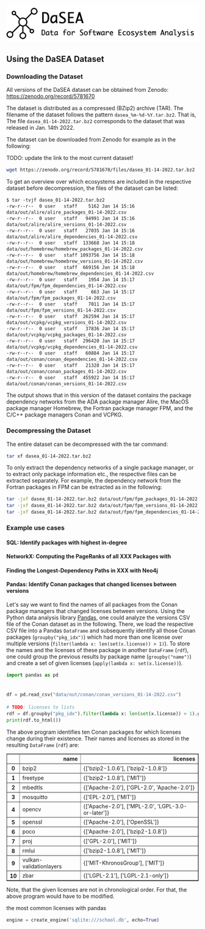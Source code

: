 <!-- # Welcome to the DaSEA documentation
 -->
![](images/logo.png)


## Using the DaSEA Dataset

### Downloading the Dataset

All versions of the DaSEA dataset can be obtained from Zenodo: https://zenodo.org/record/5781670

The dataset is distributed as a compressed (BZip2) archive (TAR).
The filename of the dataset follows the pattern `dasea_%m-%d-%Y.tar.bz2`.
That is, The file `dasea_01-14-2022.tar.bz2` corresponds to the dataset that was released in Jan. 14th 2022.

The dataset can be downloaded from Zenodo for example as in the following:

TODO: update the link to the most current dataset!
```bash
wget https://zenodo.org/record/5781670/files/dasea_01-14-2022.tar.bz2
```


To get an overview over which ecosystems are included in the respective dataset before decompression, the files of the dataset can be listed:

```
$ tar -tvjf dasea_01-14-2022.tar.bz2
-rw-r--r--  0 user   staff    5162 Jan 14 15:16 data/out/alire/alire_packages_01-14-2022.csv
-rw-r--r--  0 user   staff   94991 Jan 14 15:16 data/out/alire/alire_versions_01-14-2022.csv
-rw-r--r--  0 user   staff   27035 Jan 14 15:16 data/out/alire/alire_dependencies_01-14-2022.csv
-rw-r--r--  0 user   staff  133668 Jan 14 15:18 data/out/homebrew/homebrew_packages_01-14-2022.csv
-rw-r--r--  0 user   staff 1093756 Jan 14 15:18 data/out/homebrew/homebrew_versions_01-14-2022.csv
-rw-r--r--  0 user   staff  669156 Jan 14 15:18 data/out/homebrew/homebrew_dependencies_01-14-2022.csv
-rw-r--r--  0 user   staff    1954 Jan 14 15:17 data/out/fpm/fpm_dependencies_01-14-2022.csv
-rw-r--r--  0 user   staff     663 Jan 14 15:17 data/out/fpm/fpm_packages_01-14-2022.csv
-rw-r--r--  0 user   staff    7011 Jan 14 15:17 data/out/fpm/fpm_versions_01-14-2022.csv
-rw-r--r--  0 user   staff  262594 Jan 14 15:17 data/out/vcpkg/vcpkg_versions_01-14-2022.csv
-rw-r--r--  0 user   staff   37836 Jan 14 15:17 data/out/vcpkg/vcpkg_packages_01-14-2022.csv
-rw-r--r--  0 user   staff  296420 Jan 14 15:17 data/out/vcpkg/vcpkg_dependencies_01-14-2022.csv
-rw-r--r--  0 user   staff   60884 Jan 14 15:17 data/out/conan/conan_dependencies_01-14-2022.csv
-rw-r--r--  0 user   staff   21328 Jan 14 15:17 data/out/conan/conan_packages_01-14-2022.csv
-rw-r--r--  0 user   staff  455922 Jan 14 15:17 data/out/conan/conan_versions_01-14-2022.csv
```

The output shows that in this version of the dataset contains the package dependency networks from the ADA package manager Alire, the MacOS package manager Homebrew, the Fortran package manager FPM, and the C/C++ package managers Conan and VCPKG.

### Decompressing the Dataset

The entire dataset can be decompressed with the tar command:

```bash
tar xf dasea_01-14-2022.tar.bz2
```

To only extract the dependency networks of a single package manager, or to extract only package information etc., the respective files can be extracted separately.
For example, the dependency network from the Fortran packages in FPM can be extracted as in the following:

```bash
tar -jxf dasea_01-14-2022.tar.bz2 data/out/fpm/fpm_packages_01-14-2022.csv
tar -jxf dasea_01-14-2022.tar.bz2 data/out/fpm/fpm_versions_01-14-2022.csv
tar -jxf dasea_01-14-2022.tar.bz2 data/out/fpm/fpm_dependencies_01-14-2022.csv
```

### Example use cases



#### SQL: Identify packages with highest in-degree



#### NetworkX: Computing the PageRanks of all XXX Packages with


#### Finding the Longest-Dependency Paths in XXX with Neo4j


#### Pandas: Identify Conan packages that changed licenses between versions 

Let's say we want to find the names of all packages from the Conan package managers that changed licenses between versions.
Using the Python data analysis library [Pandas](https://pandas.pydata.org/), one could analyze the versions CSV file of the Conan dataset as in the following.
There, we load the respective CSV file into a Pandas `DataFrame` and subsequently identify all those Conan packages (`groupby("pkg_idx")`) which had more than one license over multiple versions (`filter(lambda x: len(set(x.license)) > 1)`).
To store the names and the licenses of these package in another `DataFrame` (`rdf`), one could group the previous results by package name (`groupby("name")`) and create a set of given licenses (`apply(lambda x: set(x.license))`).  

```python
import pandas as pd


df = pd.read_csv("data/out/conan/conan_versions_01-14-2022.csv")

# TODO: licenses to lists
rdf = df.groupby("pkg_idx").filter(lambda x: len(set(x.license)) > 1).groupby("name").apply(lambda x: set(x.license)).reset_index(name="licenses")
print(rdf.to_html())
```

The above program identifies ten Conan packages for which licenses change during their existence.
Their names and licenses as stored in the resulting `DataFrame` (`rdf`) are:

<table border="1" class="dataframe">
  <thead>
    <tr style="text-align: right;">
      <th></th>
      <th>name</th>
      <th>licenses</th>
    </tr>
  </thead>
  <tbody>
    <tr>
      <th>0</th>
      <td>bzip2</td>
      <td>{['bzip2-1.0.6'], ['bzip2-1.0.8']}</td>
    </tr>
    <tr>
      <th>1</th>
      <td>freetype</td>
      <td>{['bzip2-1.0.8'], ['MIT']}</td>
    </tr>
    <tr>
      <th>2</th>
      <td>mbedtls</td>
      <td>{['Apache-2.0'], ['GPL-2.0', 'Apache-2.0']}</td>
    </tr>
    <tr>
      <th>3</th>
      <td>mosquitto</td>
      <td>{['EPL-2.0'], ['MIT']}</td>
    </tr>
    <tr>
      <th>4</th>
      <td>opencv</td>
      <td>{['Apache-2.0'], ['MPL-2.0', 'LGPL-3.0-or-later']}</td>
    </tr>
    <tr>
      <th>5</th>
      <td>openssl</td>
      <td>{['Apache-2.0'], ['OpenSSL']}</td>
    </tr>
    <tr>
      <th>6</th>
      <td>poco</td>
      <td>{['Apache-2.0'], ['bzip2-1.0.8']}</td>
    </tr>
    <tr>
      <th>7</th>
      <td>proj</td>
      <td>{['GPL-2.0'], ['MIT']}</td>
    </tr>
    <tr>
      <th>8</th>
      <td>rmlui</td>
      <td>{['bzip2-1.0.8'], ['MIT']}</td>
    </tr>
    <tr>
      <th>9</th>
      <td>vulkan-validationlayers</td>
      <td>{['MIT-KhronosGroup'], ['MIT']}</td>
    </tr>
    <tr>
      <th>10</th>
      <td>zbar</td>
      <td>{['LGPL-2.1'], ['LGPL-2.1-only']}</td>
    </tr>
  </tbody>
</table>

Note, that the given licenses are not in chronological order.
For that, the above program would have to be modified.




 the most common licenses with pandas


```python
engine = create_engine('sqlite:///school.db', echo=True)
```